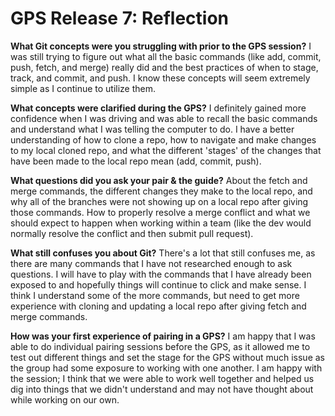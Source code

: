# GPS Release 7: Reflection

__What Git concepts were you struggling with prior to the GPS session?__
I was still trying to figure out what all the basic commands (like add, commit, push, fetch, and merge) really did and the best practices of when to stage, track, and commit, and push. I know these concepts will seem extremely simple as I continue to utilize them.

**What concepts were clarified during the GPS?**
I definitely gained more confidence when I was driving and was able to recall the basic commands and understand what I was telling the computer to do. I have a better understanding of how to clone a repo, how to navigate and make changes to my local cloned repo, and what the different 'stages' of the changes that have been made to the local repo mean (add, commit, push).

__What questions did you ask your pair & the guide?__
About the fetch and merge commands, the different changes they make to the local repo, and why all of the branches were not showing up on a local repo after giving those commands. How to properly resolve a merge conflict and what we should expect to happen when working within a team (like the dev would normally resolve the conflict and then submit pull request).

**What still confuses you about Git?**
There's a lot that still confuses me, as there are many commands that I have not researched enough to ask questions. I will have to play with the commands that I have already been exposed to and hopefully things will continue to click and make sense. I think I understand some of the more commands, but need to get more experience with cloning and updating a local repo after giving fetch and merge commands.

__How was your first experience of pairing in a GPS?__
I am happy that I was able to do individual pairing sessions before the GPS, as it allowed me to test out different things and set the stage for the GPS without much issue as the group had some exposure to working with one another. I am happy with the session; I think that we were able to work well together and helped us dig into things that we didn't understand and may not have thought about while working on our own.
